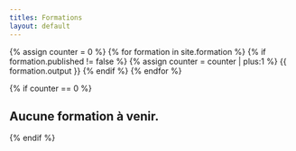 ```yaml
---
titles: Formations
layout: default
---
```

{% assign counter = 0 %}
{% for formation in site.formation %}
    {% if formation.published != false %}
        {% assign counter = counter | plus:1 %}
{{ formation.output }}
    {% endif %}
{% endfor %}

{% if counter == 0 %}
## Aucune formation à venir.
{% endif %}

